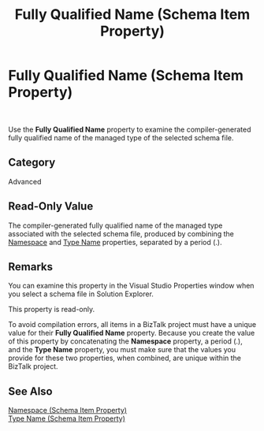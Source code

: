 ﻿---
title: Fully Qualified Name (Schema Item Property)
TOCTitle: Fully Qualified Name (Schema Item Property)
ms:assetid: 193a0312-661d-4cef-bd23-4aab346542ef
ms:mtpsurl: https://msdn.microsoft.com/en-us/library/Aa559007(v=BTS.80)
ms:contentKeyID: 51526498
ms.date: 08/30/2017
mtps_version: v=BTS.80
---

# Fully Qualified Name (Schema Item Property)

 

Use the **Fully Qualified Name** property to examine the compiler-generated fully qualified name of the managed type of the selected schema file.

## Category

Advanced

## Read-Only Value

The compiler-generated fully qualified name of the managed type associated with the selected schema file, produced by combining the [Namespace](namespace-schema-item-property.md) and [Type Name](type-name-schema-item-property.md) properties, separated by a period (.).

## Remarks

You can examine this property in the Visual Studio Properties window when you select a schema file in Solution Explorer.

This property is read-only.

To avoid compilation errors, all items in a BizTalk project must have a unique value for their **Fully Qualified Name** property. Because you create the value of this property by concatenating the **Namespace** property, a period (.), and the **Type Name** property, you must make sure that the values you provide for these two properties, when combined, are unique within the BizTalk project.

## See Also

[Namespace (Schema Item Property)](namespace-schema-item-property.md)  
[Type Name (Schema Item Property)](type-name-schema-item-property.md)

